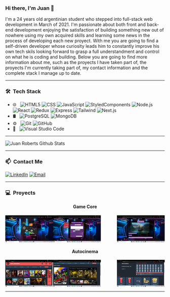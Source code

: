 ### Hi there, I'm Juan 👋
I'm a 24 years old argentinian student who stepped into full-stack web development in March of 2021. I'm passionate about both front and back-end development enjoying the satisfaction of building something new out of nowhere using my own acquired skills and learning some news in the process of developing each new proyect.
With me you are going to find a self-driven developer whose curiosity leads him to constantly improve his own tech skils looking forward to grasp a full understandment and control on what he is coding and building.
Below you are going to find more information about me, such as the proyects I have taken part of, the proyects I'm currently taking part of, my contact information and the complete stack I manage up to date.

*************

<h3> 🛠 &nbsp;Tech Stack</h3>

- 🌐 &nbsp;
  ![HTML5](https://img.shields.io/badge/-HTML5-333333?style=flat&logo=HTML5)
  ![CSS](https://img.shields.io/badge/-CSS-333333?style=flat&logo=CSS3&logoColor=1572B6)
  ![JavaScript](https://img.shields.io/badge/-JavaScript-333333?style=flat&logo=javascript)
  ![StyledComponents](https://img.shields.io/badge/-StyledComponents-333333?style=flat&logo=styledcomponents)
  ![Node.js](https://img.shields.io/badge/-Node.js-333333?style=flat&logo=node.js)
  ![React](https://img.shields.io/badge/-React-333333?style=flat&logo=react)
  ![Redux](https://img.shields.io/badge/-Redux-333333?style=flat&logo=redux)
  ![Express](https://img.shields.io/badge/-Express-333333?style=flat&logo=express)
  ![Tailwind](https://img.shields.io/badge/-Tailwindcss-333333?style=flat&logo=tailwindcss)
  ![Next.js](https://img.shields.io/badge/-Next.js-333333?style=flat&logo=next.js)
- 🛢 &nbsp;
  ![PostgreSQL](https://img.shields.io/badge/-PostgreSQL-333333?style=flat&logo=postgresql)
  ![MongoDB](https://img.shields.io/badge/-MongoDB-333333?style=flat&logo=mongodb)
- ⚙️ &nbsp;
  ![Git](https://img.shields.io/badge/-Git-333333?style=flat&logo=git)
  ![GitHub](https://img.shields.io/badge/-GitHub-333333?style=flat&logo=github)
- 🔧 &nbsp;
  ![Visual Studio Code](https://img.shields.io/badge/-Visual%20Studio%20Code-333333?style=flat&logo=visual-studio-code&logoColor=007ACC)
  
*************
  
  ![Juan Roberts Github Stats](https://github-readme-stats.vercel.app/api?username=JotaCeR&show_icons=true&title_color=fff&icon_color=79ff97&text_color=9f9f9f&bg_color=151515)

*************

<h3> 📫 &nbsp;Contact Me</h3>
<a href="https://www.linkedin.com/in/juanroberts-dev/"><img alt="LinkedIn" src="https://img.shields.io/badge/LinkedIn-Juan%20Cruz%20Roberts-blue?style=flat-square&logo=linkedin"></a>
<a href="mailto:juancroberts31@gmail.com"><img alt="Email" src="https://img.shields.io/badge/Email-juancroberts31@gmail.com-blue?style=flat-square&logo=gmail"></a>

*************

<h3> 💻 &nbsp;Proyects</h3>

<h4 align="center">Game Core</h4>

<img align="left" width= "30%" src='GameCore1.png' /><img align="center" width= "30%" src='GameCore2.png' /><img align="right" width= "30%" src='GameCore3.png' />

<h4 align="center">Autocinema</h4>

<img align="left" width= "30%" src='Auto1.png' /><img align="center" width= "30%" src='Auto2.png' /><img align="right" width= "30%" src='Auto3.png' />

*************
